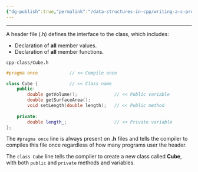 ```yaml
---
{"dg-publish":true,"permalink":"/data-structures-in-cpp/writing-a-c-program/c-header-file-h/","noteIcon":"1"}
---
```


---
A header file (.h) defines the interface to the class, which includes:

- Declaration of **all** member values.
- Declaration of **all** member functions.

`cpp-class/Cube.h`
```c++
#pragma once            // << Compile once

class Cube {            // << Class name
	public:
		double getVolume();              // << Public variable
		double getSurfaceArea();
		void setLength(double length);   // << Public method
		
	private:
		double length_;                  // << Private variable
};
```

The `#pragma once` line is always present on **.h** files and tells the compiler to compiles this file once regardless of how many programs user the header.

The `class Cube` line tells the compiler to create a new class called **Cube**, with both `public` and `private` methods and variables.
